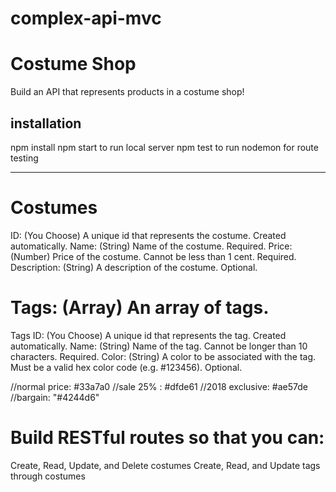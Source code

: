 # complex-api-mvc

# Costume Shop
Build an API that represents products in a costume shop! 

installation
-------------
npm install
npm start to run local server
npm test to run nodemon for route testing


___________________________________
# Costumes
ID: (You Choose) A unique id that represents the costume. Created automatically.
Name: (String) Name of the costume. Required.
Price: (Number) Price of the costume. Cannot be less than 1 cent. Required.
Description: (String) A description of the costume. Optional.

# Tags: (Array) An array of tags.
Tags
ID: (You Choose) A unique id that represents the tag. Created automatically.
Name: (String) Name of the tag. Cannot be longer than 10 characters. Required.
Color: (String) A color to be associated with the tag. Must be a valid hex color code (e.g. #123456). Optional.

//normal price: #33a7a0
//sale 25% : #dfde61
//2018 exclusive: #ae57de
//bargain: "#4244d6"


# Build RESTful routes so that you can:

Create, Read, Update, and Delete costumes
Create, Read, and Update tags through costumes
